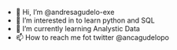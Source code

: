 - 👋 Hi, I’m @andresagudelo-exe
- 👀 I’m interested in to learn python and SQL
- 🌱 I’m currently learning Analystic Data
- 📫 How to reach me fot twitter @ancagudelopo
